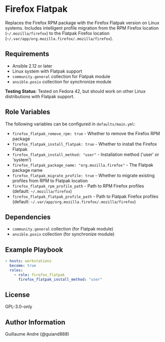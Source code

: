 Firefox Flatpak
===============

Replaces the Firefox RPM package with the Firefox Flatpak version on Linux systems. Includes intelligent profile migration from the RPM Firefox location (`~/.mozilla/firefox`) to the Flatpak Firefox location (`~/.var/app/org.mozilla.firefox/.mozilla/firefox`).

Requirements
------------

- Ansible 2.12 or later
- Linux system with Flatpak support
- `community.general` collection for Flatpak module
- `ansible.posix` collection for synchronize module

**Testing Status**: Tested on Fedora 42, but should work on other Linux distributions with Flatpak support.

Role Variables
--------------

The following variables can be configured in `defaults/main.yml`:

- `firefox_flatpak_remove_rpm: true` - Whether to remove the Firefox RPM package
- `firefox_flatpak_install_flatpak: true` - Whether to install the Firefox Flatpak
- `firefox_flatpak_install_method: "user"` - Installation method ('user' or 'system')
- `firefox_flatpak_package_name: "org.mozilla.firefox"` - The Flatpak package name
- `firefox_flatpak_migrate_profile: true` - Whether to migrate existing profiles from RPM to Flatpak location
- `firefox_flatpak_rpm_profile_path` - Path to RPM Firefox profiles (default: `~/.mozilla/firefox`)
- `firefox_flatpak_flatpak_profile_path` - Path to Flatpak Firefox profiles (default: `~/.var/app/org.mozilla.firefox/.mozilla/firefox`)

Dependencies
------------

- `community.general` collection (for Flatpak module)
- `ansible.posix` collection (for synchronize module)

Example Playbook
----------------

```yaml
- hosts: workstations
  become: true
  roles:
    - role: firefox_flatpak
      firefox_flatpak_install_method: "user"
```

License
-------

GPL-3.0-only

Author Information
------------------

Guillaume Andre (@guiand888)
